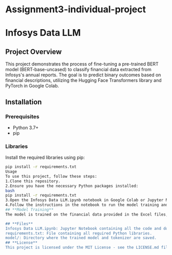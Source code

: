 # Assignment3-individual-project
# Infosys Data LLM

## Project Overview
This project demonstrates the process of fine-tuning a pre-trained BERT model (BERT-base-uncased) to classify financial data extracted from Infosys's annual reports. The goal is to predict binary outcomes based on financial descriptions, utilizing the Hugging Face Transformers library and PyTorch in Google Colab.

## Installation

### Prerequisites
- Python 3.7+
- pip

### Libraries
Install the required libraries using pip:

```bash
pip install -r requirements.txt
Usage
To use this project, follow these steps:
1.Clone this repository.
2.Ensure you have the necessary Python packages installed:
bash
pip install -r requirements.txt
3.Open the Infosys Data LLM.ipynb notebook in Google Colab or Jupyter Notebook.
4.Follow the instructions in the notebook to run the model training and evaluation.
## **Model Training**
The model is trained on the financial data provided in the Excel files, which include descriptions and financial figures from Infosys's financial statements over several years. The model predicts whether the financial amounts exceed a certain threshold.

## **Files**
Infosys Data LLM.ipynb: Jupyter Notebook containing all the code and documentation.
requirements.txt: File containing all required Python libraries.
model/: Directory where the trained model and tokenizer are saved.
## **License**
This project is licensed under the MIT License - see the LICENSE.md file for details.

